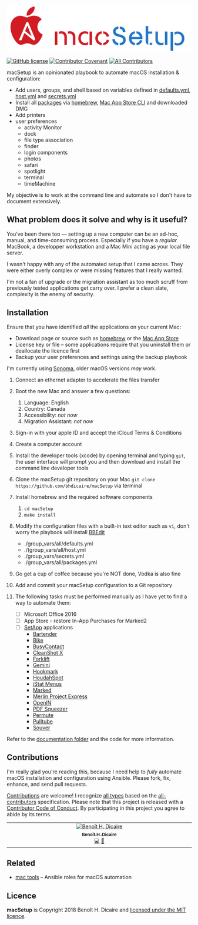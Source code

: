 ![logo](doc/logo.png)

[![GitHub license](https://img.shields.io/github/license/bhdicaire/macSetup)](https://github.com/bhdicaire/macSetup/blob/main/LICENSE) [![Contributor Covenant](https://img.shields.io/badge/Contributor%20Covenant-2.1-4baaaa.svg)](code_of_conduct.md) [![All Contributors](https://img.shields.io/badge/all_contributors-3-orange.svg?color=ee8449&style=flat-square)](#contributors)

macSetup is an opinionated playbook to automate macOS installation & configuration:
  * Add users, groups, and shell based on variables defined in [defaults.yml](group_vars/all/defaults.yml), [host.yml](group_vars/all/host.yml) and [secrets.yml](group_vars/secrets.yml)
   * Install all [packages](group_vars/all/packages.yml) via [homebrew](https://brew.sh), [Mac App Store CLI](https://github.com/mas-cli/mas) and downloaded DMG
 * Add printers
 * user preferences
    * activity Monitor
    * dock
    * file type association
    * finder
    * login components
    * photos
    * safari
    * spotlight
    * terminal
    * timeMachine

My objective is to work at the command line and automate so I don't have to document extensively.

## What problem does it solve and why is it useful?

You’ve been there too — setting up a new computer can be an ad-hoc, manual, and time-consuming process. Especially if you have a *regular* MacBook, a developper workstation and a Mac Mini acting as your local file server.

I wasn't happy with any of the automated setup that I came across. They were either overly complex or were missing features that I really wanted.

I'm not a fan of upgrade or the migration assistant as too much scruff from previously tested applications get carry over. I prefer a clean slate, complexity is the enemy of security.

## Installation

Ensure that you have identified _all_ the applications on your current Mac:
 * Download page or source such as [homebrew](https://brew.sh) or the [Mac App Store](https://github.com/mas-cli/mas)
 * License key or file – some applications require that you uninstall them or deallocate the licence first
 * Backup your user preferences and settings using the backup playbook

I'm currently using [Sonoma](https://www.apple.com/ca/macos/sonoma/), older macOS versions _may_ work.

1. Connect an ethernet adapter to accelerate the files transfer
2. Boot the new Mac and answer a few questions:
    1. Language: English
    1. Country: Canada
    1. Accessibility: _not now_
    1. Migration Assistant: _not now_
3. Sign-in with your apple ID and accept the iCloud Terms & Conditions
4. Create a computer account
5. Install the developer tools (xcode) by opening terminal and typing `git`, the user interface will prompt you and then download and install the command line developer tools
6. Clone the macSetup git repository on your Mac `git clone https://github.com/bhdicaire/macSetup` via terminal
7. Install homebrew and the required software components
    1. `cd macSetup`
    2. `make install`
8. Modify the configuration files with a built-in text editor such as `vi`, don't worry the playbook will install [BBEdit](https://www.barebones.com/products/bbedit/)
    * ./group_vars/all/defaults.yml
    * ./(group_vars/all/host.yml
    * ./group_vars/secrets.yml
    * ./group_vars/all/packages.yml
11. Go get a cup of coffee because you're NOT done, Vodka is also fine

12. Add and commit your macSetup configuration to a Git repository
13. The following tasks must be performed manually as I have yet to find a way to automate them:
    - [ ] Microsoft Office 2016
    - [ ] App Store - restore In-App Purchases for Marked2
    - [ ] [SetApp](https://setapp.com) applications
      * [Bartender](https://setapp.com/apps/bartender)
      * [Bike](https://setapp.com/apps/bike-outliner)
      * [BusyContact](https://setapp.com/apps/busycontacts)
      * [CleanShot X](https://setapp.com/apps/cleanshot)
      * [Forklift](https://setapp.com/apps/forklift)
      * [Gemini](https://setapp.com/apps/gemini)
      * [Hookmark](https://setapp.com/apps/hookmark)
      * [HoudahSpot](https://setapp.com/apps/houdahspot)
      * [iStat Menus](https://setapp.com/apps/istat-menus)
      * [Marked](https://setapp.com/apps/marked)
      * [Merlin Project Express](https://setapp.com/apps/merlin-project-express)
      * [OpenIN](https://setapp.com/apps/openin)
      * [PDF Squeezer](https://setapp.com/apps/pdf-squeezer)
      * [Permute](https://setapp.com/apps/permute)
      * [Pulltube](https://setapp.com/apps/pulltube)
      * [Souver](https://setapp.com/apps/soulver)


Refer to the [documentation folder](doc/how.md) and the code for more information.

## Contributions

I'm really glad you're reading this, because I need help to *fully* automate macOS installation and configuration using Ansible. Please fork, fix, enhance, and send pull requests.

[Contributions](doc/CONTRIBUTING.md) are welcome! I recognize [all types](https://allcontributors.org/docs/en/emoji-key) based on the [all-contributors](https://github.com/all-contributors/all-contributors) specification. Please note that this project is released with a [Contributor Code of Conduct](doc/CODE-OF-CONDUCT.md). By participating in this project you agree to abide by its terms.

<!-- ALL-CONTRIBUTORS-LIST:START - Do not remove or modify this section -->
<!-- prettier-ignore-start -->
<!-- markdownlint-disable -->
<table>
  <tbody>
    <tr>
      <td align="center" valign="top" width="16.66%"><a href="https://github.com/bhdicaire"><img src="https://avatars.githubusercontent.com/u/1316765?v=4?s=100" width="100px;" alt="Benoît H. Dicaire"/><br /><sub><b>Benoît H. Dicaire</b></sub></a><br /><a href="https://github.com/bhdicaire/vanityURLs/commits?author=bhdicaire" title="Code">💻</a> <a href="https://github.com/bhdicaire/vanityURLs/commits?author=bhdicaire" title="Documentation">📖</a> </td>
    </tr>
  </tbody>
</table>

<!-- markdownlint-restore -->
<!-- prettier-ignore-end -->

<!-- ALL-CONTRIBUTORS-LIST:END -->

## Related
 * [mac tools](https://github.com/bhdicaire/macTools) – Ansible roles for macOS automation

## Licence
**macSetup** is Copyright 2018 Benoît H. Dicaire and [licensed under the MIT licence](LICENCE).
